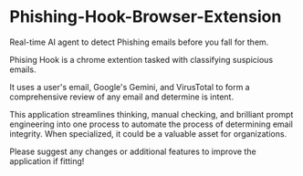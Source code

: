 # Phishing-Hook-Browser-Extension
Real-time AI agent to detect Phishing emails before you fall for them.

Phising Hook is a chrome extention tasked with classifying suspicious emails.

It uses a user's email, Google's Gemini, and VirusTotal to form a comprehensive review of any email and determine is intent.

This application streamlines thinking, manual checking, and brilliant prompt engineering into one process to automate the process of determining email integrity. When specialized, it could be a valuable asset for organizations.

Please suggest any changes or additional features to improve the application if fitting!